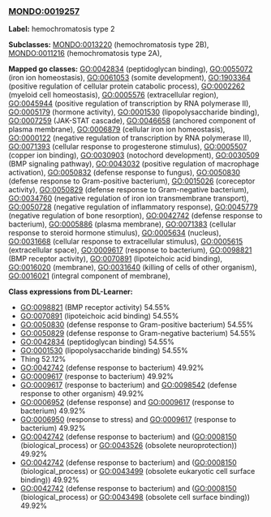 
### [MONDO:0019257](http://purl.obolibrary.org/obo/MONDO_0019257)
**Label:** hemochromatosis type 2

**Subclasses:** [MONDO:0013220](http://purl.obolibrary.org/obo/MONDO_0013220) (hemochromatosis type 2B), [MONDO:0011216](http://purl.obolibrary.org/obo/MONDO_0011216) (hemochromatosis type 2A), 

**Mapped go classes:** [GO:0042834](http://purl.obolibrary.org/obo/GO_0042834) (peptidoglycan binding), [GO:0055072](http://purl.obolibrary.org/obo/GO_0055072) (iron ion homeostasis), [GO:0061053](http://purl.obolibrary.org/obo/GO_0061053) (somite development), [GO:1903364](http://purl.obolibrary.org/obo/GO_1903364) (positive regulation of cellular protein catabolic process), [GO:0002262](http://purl.obolibrary.org/obo/GO_0002262) (myeloid cell homeostasis), [GO:0005576](http://purl.obolibrary.org/obo/GO_0005576) (extracellular region), [GO:0045944](http://purl.obolibrary.org/obo/GO_0045944) (positive regulation of transcription by RNA polymerase II), [GO:0005179](http://purl.obolibrary.org/obo/GO_0005179) (hormone activity), [GO:0001530](http://purl.obolibrary.org/obo/GO_0001530) (lipopolysaccharide binding), [GO:0007259](http://purl.obolibrary.org/obo/GO_0007259) (JAK-STAT cascade), [GO:0046658](http://purl.obolibrary.org/obo/GO_0046658) (anchored component of plasma membrane), [GO:0006879](http://purl.obolibrary.org/obo/GO_0006879) (cellular iron ion homeostasis), [GO:0000122](http://purl.obolibrary.org/obo/GO_0000122) (negative regulation of transcription by RNA polymerase II), [GO:0071393](http://purl.obolibrary.org/obo/GO_0071393) (cellular response to progesterone stimulus), [GO:0005507](http://purl.obolibrary.org/obo/GO_0005507) (copper ion binding), [GO:0030903](http://purl.obolibrary.org/obo/GO_0030903) (notochord development), [GO:0030509](http://purl.obolibrary.org/obo/GO_0030509) (BMP signaling pathway), [GO:0043032](http://purl.obolibrary.org/obo/GO_0043032) (positive regulation of macrophage activation), [GO:0050832](http://purl.obolibrary.org/obo/GO_0050832) (defense response to fungus), [GO:0050830](http://purl.obolibrary.org/obo/GO_0050830) (defense response to Gram-positive bacterium), [GO:0015026](http://purl.obolibrary.org/obo/GO_0015026) (coreceptor activity), [GO:0050829](http://purl.obolibrary.org/obo/GO_0050829) (defense response to Gram-negative bacterium), [GO:0034760](http://purl.obolibrary.org/obo/GO_0034760) (negative regulation of iron ion transmembrane transport), [GO:0050728](http://purl.obolibrary.org/obo/GO_0050728) (negative regulation of inflammatory response), [GO:0045779](http://purl.obolibrary.org/obo/GO_0045779) (negative regulation of bone resorption), [GO:0042742](http://purl.obolibrary.org/obo/GO_0042742) (defense response to bacterium), [GO:0005886](http://purl.obolibrary.org/obo/GO_0005886) (plasma membrane), [GO:0071383](http://purl.obolibrary.org/obo/GO_0071383) (cellular response to steroid hormone stimulus), [GO:0005634](http://purl.obolibrary.org/obo/GO_0005634) (nucleus), [GO:0031668](http://purl.obolibrary.org/obo/GO_0031668) (cellular response to extracellular stimulus), [GO:0005615](http://purl.obolibrary.org/obo/GO_0005615) (extracellular space), [GO:0009617](http://purl.obolibrary.org/obo/GO_0009617) (response to bacterium), [GO:0098821](http://purl.obolibrary.org/obo/GO_0098821) (BMP receptor activity), [GO:0070891](http://purl.obolibrary.org/obo/GO_0070891) (lipoteichoic acid binding), [GO:0016020](http://purl.obolibrary.org/obo/GO_0016020) (membrane), [GO:0031640](http://purl.obolibrary.org/obo/GO_0031640) (killing of cells of other organism), [GO:0016021](http://purl.obolibrary.org/obo/GO_0016021) (integral component of membrane), 

**Class expressions from DL-Learner:**

- [GO:0098821](http://purl.obolibrary.org/obo/GO_0098821) (BMP receptor activity) 54.55%
- [GO:0070891](http://purl.obolibrary.org/obo/GO_0070891) (lipoteichoic acid binding) 54.55%
- [GO:0050830](http://purl.obolibrary.org/obo/GO_0050830) (defense response to Gram-positive bacterium) 54.55%
- [GO:0050829](http://purl.obolibrary.org/obo/GO_0050829) (defense response to Gram-negative bacterium) 54.55%
- [GO:0042834](http://purl.obolibrary.org/obo/GO_0042834) (peptidoglycan binding) 54.55%
- [GO:0001530](http://purl.obolibrary.org/obo/GO_0001530) (lipopolysaccharide binding) 54.55%
- Thing 52.12%
- [GO:0042742](http://purl.obolibrary.org/obo/GO_0042742) (defense response to bacterium) 49.92%
- [GO:0009617](http://purl.obolibrary.org/obo/GO_0009617) (response to bacterium) 49.92%
- [GO:0009617](http://purl.obolibrary.org/obo/GO_0009617) (response to bacterium) and [GO:0098542](http://purl.obolibrary.org/obo/GO_0098542) (defense response to other organism) 49.92%
- [GO:0006952](http://purl.obolibrary.org/obo/GO_0006952) (defense response) and [GO:0009617](http://purl.obolibrary.org/obo/GO_0009617) (response to bacterium) 49.92%
- [GO:0006950](http://purl.obolibrary.org/obo/GO_0006950) (response to stress) and [GO:0009617](http://purl.obolibrary.org/obo/GO_0009617) (response to bacterium) 49.92%
- [GO:0042742](http://purl.obolibrary.org/obo/GO_0042742) (defense response to bacterium) and ([GO:0008150](http://purl.obolibrary.org/obo/GO_0008150) (biological_process) or [GO:0043526](http://purl.obolibrary.org/obo/GO_0043526) (obsolete neuroprotection)) 49.92%
- [GO:0042742](http://purl.obolibrary.org/obo/GO_0042742) (defense response to bacterium) and ([GO:0008150](http://purl.obolibrary.org/obo/GO_0008150) (biological_process) or [GO:0043499](http://purl.obolibrary.org/obo/GO_0043499) (obsolete eukaryotic cell surface binding)) 49.92%
- [GO:0042742](http://purl.obolibrary.org/obo/GO_0042742) (defense response to bacterium) and ([GO:0008150](http://purl.obolibrary.org/obo/GO_0008150) (biological_process) or [GO:0043498](http://purl.obolibrary.org/obo/GO_0043498) (obsolete cell surface binding)) 49.92%



